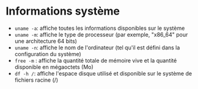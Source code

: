 # Informations système

* `uname -a`: affiche toutes les informations disponibles sur le système
* `uname -m`: affiche le type de processeur (par exemple, "x86\_64" pour une architecture 64 bits)
* `uname -n`: affiche le nom de l'ordinateur (tel qu'il est défini dans la configuration du système)
* `free -m` : affiche la quantité totale de mémoire vive et la quantité disponible en mégaoctets (Mo)
* `df -h /`: affiche l'espace disque utilisé et disponible sur le système de fichiers racine (/)

